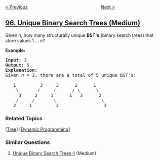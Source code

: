 <!--|This file generated by command(leetcode description); DO NOT EDIT.    |-->
<!--+----------------------------------------------------------------------+-->
<!--|@author    openset <openset.wang@gmail.com>                           |-->
<!--|@link      https://github.com/openset                                 |-->
<!--|@home      https://github.com/openset/leetcode                        |-->
<!--+----------------------------------------------------------------------+-->

[< Previous](../unique-binary-search-trees-ii "Unique Binary Search Trees II")
　　　　　　　　　　　　　　　　
[Next >](../interleaving-string "Interleaving String")

## [96. Unique Binary Search Trees (Medium)](https://leetcode.com/problems/unique-binary-search-trees "不同的二叉搜索树")

<p>Given <em>n</em>, how many structurally unique <strong>BST&#39;s</strong> (binary search trees) that store values 1 ...&nbsp;<em>n</em>?</p>

<p><strong>Example:</strong></p>

<pre>
<strong>Input:</strong> 3
<strong>Output:</strong> 5
<strong>Explanation:
</strong>Given <em>n</em> = 3, there are a total of 5 unique BST&#39;s:

   1         3     3      2      1
    \       /     /      / \      \
     3     2     1      1   3      2
    /     /       \                 \
   2     1         2                 3
</pre>

### Related Topics
  [[Tree](../../tag/tree/README.md)]
  [[Dynamic Programming](../../tag/dynamic-programming/README.md)]

### Similar Questions
  1. [Unique Binary Search Trees II](../unique-binary-search-trees-ii) (Medium)
